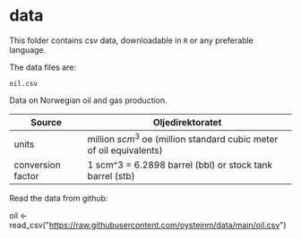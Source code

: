 # data

This folder contains csv data, downloadable in `R` or any preferable language.

The data files are:

`oil.csv`

Data on Norwegian oil and gas production.

| Source   | Oljedirektoratet  |
|---|---|
| units  | million $scm^3$ oe (million standard cubic meter of oil equivalents)   |
| conversion factor   | 1 scm^3 = 6.2898 barrel (bbl) or stock tank barrel (stb)  |

Read the data from github:

  oil <- read_csv("https://raw.githubusercontent.com/oysteinm/data/main/oil.csv")



